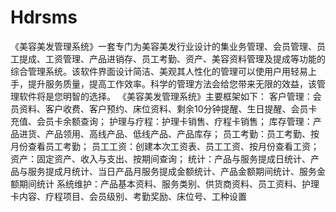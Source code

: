 # Hdrsms
 《美容美发管理系统》一套专门为美容美发行业设计的集业务管理、会员管理、员工提成、工资管理、产品进销存、员工考勤、资产、美容资料管理及提成等功能的综合管理系统。该软件界面设计简洁、美观其人性化的管理可以使用户用轻易上手，提升服务质量，提高工作效率。科学的管理方法会给您带来无限的效益，该管理软件将是您明智的选择。 《美容美发管理系统》主要框架如下： 客户管理：会员资料、客户收费、客户预约、床位资料、剩余10分钟提醒、生日提醒、会员卡充值、会员卡余额查询； 护理与疗程：护理卡销售、疗程卡销售； 库存管理：产品进货、产品领用、高线产品、低线产品、产品库存； 员工考勤：员工考勤、按月份查看员工考勤； 员工工资：创建本次工资表、员工工资、按月份查看工资； 资产：固定资产、收入与支出、按期间查询； 统计：产品与服务提成日统计、产品与服务提成月统计、当日产品月服务提成金额统计、产品金额期间统计、服务金额期间统计 系统维护：产品基本资料、服务类别、供货商资料、员工资料、护理卡内容、疗程项目、会员级别、考勤奖励、床位号、工种设置
